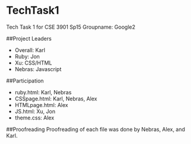 # TechTask1
Tech Task 1 for CSE 3901 Sp15 Groupname: Google2

##Project Leaders
* Overall: Karl 
* Ruby: Jon
* Xu: CSS/HTML
* Nebras: Javascript

##Participation
* ruby.html: Karl, Nebras
* CSSpage.html: Karl, Nebras, Alex
* HTMLpage.html: Alex
* JS.html: Xu, Jon
* theme.css: Alex

##Proofreading
Proofreading of each file was done by Nebras, Alex, and Karl. 


